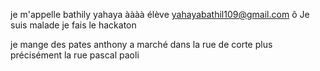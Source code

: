 je m'appelle bathily yahaya
àààà élève
yahayabathil109@gmail.com
õ
Je suis malade
je fais le hackaton

je mange des pates
anthony a marché dans la rue de corte plus précisément la rue pascal paoli